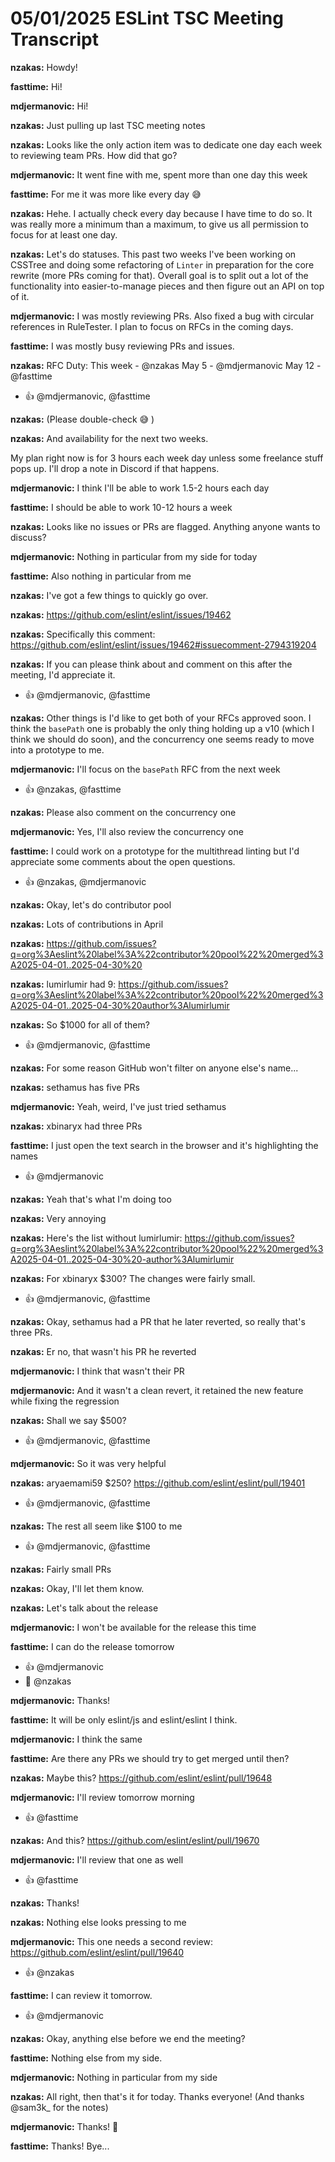 # 05/01/2025 ESLint TSC Meeting Transcript

**nzakas:** Howdy!

**fasttime:** Hi!

**mdjermanovic:** Hi!

**nzakas:** Just pulling up last TSC meeting notes

**nzakas:** Looks like the only action item was to dedicate one day each week to reviewing team PRs. How did that go?

**mdjermanovic:** It went fine with me, spent more than one day this week

**fasttime:** For me it was more like every day 😅

**nzakas:** Hehe. I actually check every day because I have time to do so. It was really more a minimum than a maximum, to give us all permission to focus for at least one day.

**nzakas:** Let's do statuses. This past two weeks I've been working on CSSTree and doing some refactoring of `Linter` in preparation for the core rewrite (more PRs coming for that). Overall goal is to split out a lot of the functionality into easier-to-manage pieces and then figure out an API on top of it.

**mdjermanovic:** I was mostly reviewing PRs. Also fixed a bug with circular references in RuleTester. I plan to focus on RFCs in the coming days.

**fasttime:** I was mostly busy reviewing PRs and issues.

**nzakas:** RFC Duty:
This week - @nzakas 
May 5 - @mdjermanovic 
May 12 - @fasttime
 * 👍 @mdjermanovic, @fasttime

**nzakas:** (Please double-check 😅 )

**nzakas:** And availability for the next two weeks.

My plan right now is for 3 hours each week day unless some freelance stuff pops up. I'll drop a note in Discord if that happens.

**mdjermanovic:** I think I'll be able to work 1.5-2 hours each day

**fasttime:** I should be able to work 10-12 hours a week

**nzakas:** Looks like no issues or PRs are flagged. Anything anyone wants to discuss?

**mdjermanovic:** Nothing in particular from my side for today

**fasttime:** Also nothing in particular from me

**nzakas:** I've got a few things to quickly go over.

**nzakas:** https://github.com/eslint/eslint/issues/19462

**nzakas:** Specifically this comment: https://github.com/eslint/eslint/issues/19462#issuecomment-2794319204

**nzakas:** If you can please think about and comment on this after the meeting, I'd appreciate it.
 * 👍 @mdjermanovic, @fasttime

**nzakas:** Other things is I'd like to get both of your RFCs approved soon. I think the `basePath` one is probably the only thing holding up a v10 (which I think we should do soon), and the concurrency one seems ready to move into a prototype to me.

**mdjermanovic:** I'll focus on the `basePath` RFC from the next week
 * 👍 @nzakas, @fasttime

**nzakas:** Please also comment on the concurrency one

**mdjermanovic:** Yes, I'll also review the concurrency one

**fasttime:** I could work on a prototype for the multithread linting but I'd appreciate some comments about the open questions.
 * 👍 @nzakas, @mdjermanovic

**nzakas:** Okay, let's do contributor pool

**nzakas:** Lots of contributions in April

**nzakas:** https://github.com/issues?q=org%3Aeslint%20label%3A%22contributor%20pool%22%20merged%3A2025-04-01..2025-04-30%20

**nzakas:** lumirlumir had 9: https://github.com/issues?q=org%3Aeslint%20label%3A%22contributor%20pool%22%20merged%3A2025-04-01..2025-04-30%20author%3Alumirlumir

**nzakas:** So $1000 for all of them?
 * 👍 @mdjermanovic, @fasttime

**nzakas:** For some reason GitHub won't filter on anyone else's name...

**nzakas:** sethamus has five PRs

**mdjermanovic:** Yeah, weird, I've just tried sethamus

**nzakas:** xbinaryx had three PRs

**fasttime:** I just open the text search in the browser and it's highlighting the names
 * 👍 @mdjermanovic

**nzakas:** Yeah that's what I'm doing too

**nzakas:** Very annoying

**nzakas:** Here's the list without lumirlumir: https://github.com/issues?q=org%3Aeslint%20label%3A%22contributor%20pool%22%20merged%3A2025-04-01..2025-04-30%20-author%3Alumirlumir

**nzakas:** For xbinaryx $300? The changes were fairly small.
 * 👍 @mdjermanovic, @fasttime

**nzakas:** Okay, sethamus had a PR that he later reverted, so really that's three PRs.

**nzakas:** Er no, that wasn't his PR he reverted

**mdjermanovic:** I think that wasn't their PR

**mdjermanovic:** And it wasn't a clean revert, it retained the new feature while fixing the regression

**nzakas:** Shall we say $500?
 * 👍 @mdjermanovic, @fasttime

**mdjermanovic:** So it was very helpful

**nzakas:** aryaemami59 $250? https://github.com/eslint/eslint/pull/19401
 * 👍 @mdjermanovic, @fasttime

**nzakas:** The rest all seem like $100 to me
 * 👍 @mdjermanovic, @fasttime

**nzakas:** Fairly small PRs

**nzakas:** Okay, I'll let them know.

**nzakas:** Let's talk about the release

**mdjermanovic:** I won't be available for the release this time

**fasttime:** I can do the release tomorrow
 * 👍 @mdjermanovic
 * 🙏 @nzakas

**mdjermanovic:** Thanks!

**fasttime:** It will be only eslint/js and eslint/eslint I think.

**mdjermanovic:** I think the same

**fasttime:** Are there any PRs we should try to get merged until then?

**nzakas:** Maybe this? https://github.com/eslint/eslint/pull/19648

**mdjermanovic:** I'll review tomorrow morning
 * 👍 @fasttime

**nzakas:** And this? https://github.com/eslint/eslint/pull/19670

**mdjermanovic:** I'll review that one as well
 * 👍 @fasttime

**nzakas:** Thanks!

**nzakas:** Nothing else looks pressing to me

**mdjermanovic:** This one needs a second review: https://github.com/eslint/eslint/pull/19640
 * 👍 @nzakas

**fasttime:** I can review it tomorrow.
 * 👍 @mdjermanovic

**nzakas:** Okay, anything else before we end the meeting?

**fasttime:** Nothing else from my side.

**mdjermanovic:** Nothing in particular from my side

**nzakas:** All right, then that's it for today. Thanks everyone! (And thanks @sam3k_ for the notes)

**mdjermanovic:** Thanks! 👋

**fasttime:** Thanks! Bye...
